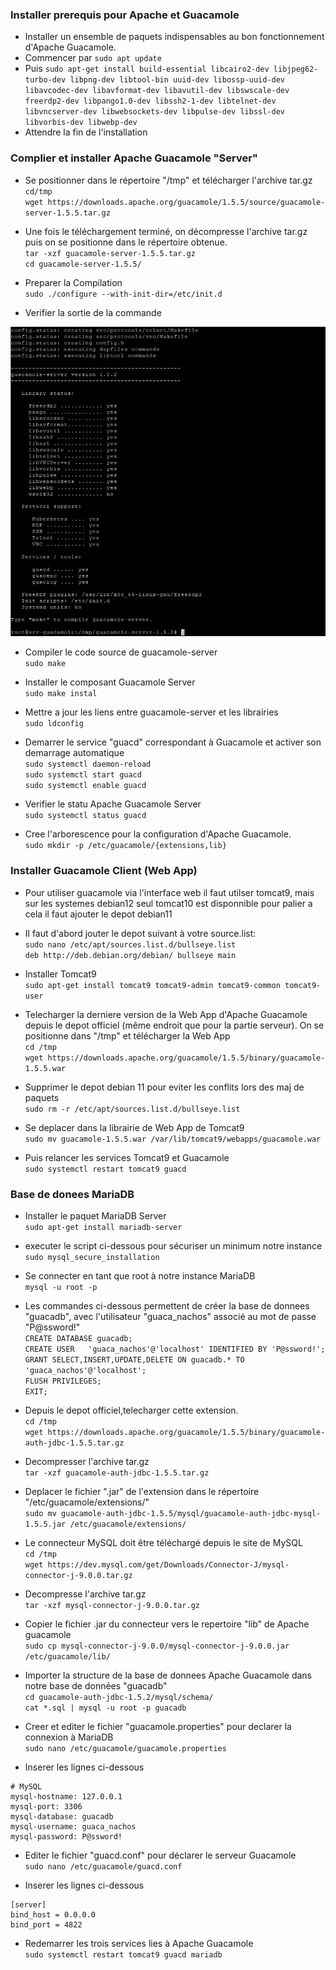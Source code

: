 ### Installer prerequis pour Apache et Guacamole
  
- Installer un ensemble de paquets indispensables au bon fonctionnement d'Apache Guacamole.  
- Commencer par `sudo apt update`  
- Puis `sudo apt-get install build-essential libcairo2-dev libjpeg62-turbo-dev libpng-dev libtool-bin uuid-dev libossp-uuid-dev libavcodec-dev libavformat-dev libavutil-dev libswscale-dev freerdp2-dev libpango1.0-dev libssh2-1-dev libtelnet-dev libvncserver-dev libwebsockets-dev libpulse-dev libssl-dev libvorbis-dev libwebp-dev`
- Attendre la fin de l'installation
  
### Complier et installer Apache Guacamole "Server"
  
- Se positionner dans le répertoire "/tmp" et télécharger l'archive tar.gz  
`cd/tmp`     
`wget https://downloads.apache.org/guacamole/1.5.5/source/guacamole-server-1.5.5.tar.gz`
  
- Une fois le téléchargement terminé, on décompresse l'archive tar.gz puis on se positionne dans le répertoire obtenue.  
`tar -xzf guacamole-server-1.5.5.tar.gz`  
`cd guacamole-server-1.5.5/`
  
- Preparer la Compilation  
`sudo ./configure --with-init-dir=/etc/init.d` 
- Verifier la sortie de la commande
  
![](https://github.com/WildCodeSchool/TSSR-2402-P3-G3-BuildYourInfra-Ekoloclast/blob/main/S17/Ressources%20Guacamole/Compilation-configure.png)
  
  
  
- Compiler le code source de guacamole-server  
`sudo make`
- Installer le composant Guacamole Server  
`sudo make instal`
  
- Mettre a jour les liens entre guacamole-server et les librairies  
`sudo ldconfig`
  
- Demarrer le service "guacd" correspondant à Guacamole et activer son demarrage automatique  
`sudo systemctl daemon-reload`  
`sudo systemctl start guacd`  
`sudo systemctl enable guacd`  
  
- Verifier le statu Apache Guacamole Server  
`sudo systemctl status guacd`  
  
- Cree l'arborescence pour la configuration d'Apache Guacamole.  
`sudo mkdir -p /etc/guacamole/{extensions,lib}`
  
  
### Installer Guacamole Client (Web App)  
  
- Pour utiliser guacamole via l'interface web il faut utilser tomcat9, mais sur les systemes debian12 seul tomcat10 est disponnible pour palier a cela il faut ajouter le depot debian11

- Il faut d'abord jouter le depot suivant à votre source.list:  
`sudo nano /etc/apt/sources.list.d/bullseye.list`   
`deb http://deb.debian.org/debian/ bullseye main `
  
- Installer Tomcat9  
`sudo apt-get install tomcat9 tomcat9-admin tomcat9-common tomcat9-user` 
  
- Telecharger la derniere version de la Web App d'Apache Guacamole depuis le depot officiel (même endroit que pour la partie serveur). On se positionne dans "/tmp" et télécharger la Web App  
`cd /tmp`  
`wget https://downloads.apache.org/guacamole/1.5.5/binary/guacamole-1.5.5.war`  
  
- Supprimer le depot debian 11 pour eviter les conflits lors des maj de paquets  
`sudo rm -r /etc/apt/sources.list.d/bullseye.list`  

- Se deplacer dans la librairie de Web App de Tomcat9  
`sudo mv guacamole-1.5.5.war /var/lib/tomcat9/webapps/guacamole.war`
  
- Puis relancer les services Tomcat9 et Guacamole  
`sudo systemctl restart tomcat9 guacd`
  
### Base de donees MariaDB
  
- Installer le paquet MariaDB Server  
`sudo apt-get install mariadb-server`
  
- executer le script ci-dessous pour sécuriser un minimum notre instance  
`sudo mysql_secure_installation`
  
- Se connecter en tant que root à notre instance MariaDB  
`mysql -u root -p`
  
- Les commandes ci-dessous permettent de créer la base de donnees "guacadb", avec l'utilisateur "guaca_nachos" associé au mot de passe "P@ssword!"  
`CREATE DATABASE guacadb;`  
`CREATE USER   'guaca_nachos'@'localhost' IDENTIFIED BY 'P@ssword!';`   
`GRANT SELECT,INSERT,UPDATE,DELETE ON guacadb.* TO 'guaca_nachos'@'localhost';`     
`FLUSH PRIVILEGES;`   
`EXIT;`
  
- Depuis le depot officiel,telecharger cette extension.  
`cd /tmp`  
`wget https://downloads.apache.org/guacamole/1.5.5/binary/guacamole-auth-jdbc-1.5.5.tar.gz`  
  
- Decompresser l'archive tar.gz  
`tar -xzf guacamole-auth-jdbc-1.5.5.tar.gz`  
  
- Deplacer le fichier ".jar" de l'extension dans le répertoire "/etc/guacamole/extensions/"  
`sudo mv guacamole-auth-jdbc-1.5.5/mysql/guacamole-auth-jdbc-mysql-1.5.5.jar /etc/guacamole/extensions/`  
  
- Le connecteur MySQL doit être téléchargé depuis le site de MySQL  
`cd /tmp`  
`wget https://dev.mysql.com/get/Downloads/Connector-J/mysql-connector-j-9.0.0.tar.gz`
  
- Decompresse l'archive tar.gz  
`tar -xzf mysql-connector-j-9.0.0.tar.gz`
  
- Copier le fichier .jar du connecteur vers le repertoire "lib" de Apache guacamole  
`sudo cp mysql-connector-j-9.0.0/mysql-connector-j-9.0.0.jar /etc/guacamole/lib/`  
  
- Importer la structure de la base de donnees Apache Guacamole dans notre base de données "guacadb"  
`cd guacamole-auth-jdbc-1.5.2/mysql/schema/`  
`cat *.sql | mysql -u root -p guacadb` 
  
- Creer et editer le fichier "guacamole.properties" pour declarer la connexion à MariaDB  
`sudo nano /etc/guacamole/guacamole.properties`  
- Inserer les lignes ci-dessous  
```
# MySQL  
mysql-hostname: 127.0.0.1  
mysql-port: 3306  
mysql-database: guacadb  
mysql-username: guaca_nachos  
mysql-password: P@ssword!
```
  
- Editer le fichier "guacd.conf" pour déclarer le serveur Guacamole  
`sudo nano /etc/guacamole/guacd.conf`  
  
- Inserer les lignes ci-dessous  
```
[server] 
bind_host = 0.0.0.0
bind_port = 4822
```
  
- Redemarrer les trois services lies à Apache Guacamole  
`sudo systemctl restart tomcat9 guacd mariadb`  

